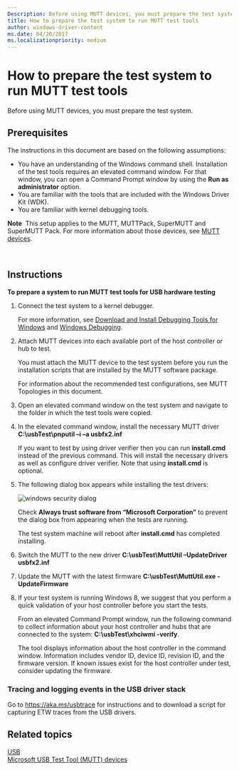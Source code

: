 ```yaml
---
Description: Before using MUTT devices, you must prepare the test system.
title: How to prepare the test system to run MUTT test tools
author: windows-driver-content
ms.date: 04/20/2017
ms.localizationpriority: medium
---
```


# How to prepare the test system to run MUTT test tools


Before using MUTT devices, you must prepare the test system.

## Prerequisites


The instructions in this document are based on the following assumptions:

-   You have an understanding of the Windows command shell. Installation of the test tools requires an elevated command window. For that window, you can open a Command Prompt window by using the **Run as administrator** option.
-   You are familiar with the tools that are included with the Windows Driver Kit (WDK).
-   You are familiar with kernel debugging tools.

**Note**  This setup applies to the MUTT, MUTTPack, SuperMUTT and SuperMUTT Pack. For more information about those devices, see [MUTT devices](microsoft-usb-test-tool--mutt--devices.md).

 

## Instructions


**To prepare a system to run MUTT test tools for USB hardware testing**

1.  Connect the test system to a kernel debugger.

    For more information, see [Download and Install Debugging Tools for Windows](http://go.microsoft.com/fwlink/p/?linkid=236405) and [Windows Debugging](http://go.microsoft.com/fwlink/p/?linkid=242503).

2.  Attach MUTT devices into each available port of the host controller or hub to test.

    You must attach the MUTT device to the test system before you run the installation scripts that are installed by the MUTT software package.

    For information about the recommended test configurations, see MUTT Topologies in this document.

3.  Open an elevated command window on the test system and navigate to the folder in which the test tools were copied.
4.  In the elevated command window, install the necessary MUTT driver **C:\\usbTest\\pnputil –i –a usbfx2.inf**

    If you want to test by using driver verifier then you can run **install.cmd** instead of the previous command. This will install the necessary drivers as well as configure driver verifier. Note that using **install.cmd** is optional.

5.  The following dialog box appears while installing the test drivers:

    ![windows security dialog](images/fig9-winsec.png)

    Check **Always trust software from “Microsoft Corporation”** to prevent the dialog box from appearing when the tests are running.

    The test system machine will reboot after **install.cmd** has completed installing.

6.  Switch the MUTT to the new driver **C:\\usbTest\\MuttUtil –UpdateDriver usbfx2.inf**
7.  Update the MUTT with the latest firmware **C:\\usbTest\\MuttUtil.exe -UpdateFirmware**
8.  If your test system is running Windows 8, we suggest that you perform a quick validation of your host controller before you start the tests.

    From an elevated Command Prompt window, run the following command to collect information about your host controller and hubs that are connected to the system: **C:\\usbTest\\xhciwmi -verify**.

    The tool displays information about the host controller in the command window. Information includes vendor ID, device ID, revision ID, and the firmware version. If known issues exist for the host controller under test, consider updating the firmware.

### Tracing and logging events in the USB driver stack

Go to https://aka.ms/usbtrace for instructions and to download a script for capturing ETW traces from the USB drivers.

## Related topics
[USB](https://msdn.microsoft.com/library/windows/hardware/ff538930)  
[Microsoft USB Test Tool (MUTT) devices](microsoft-usb-test-tool--mutt--devices.md)  



